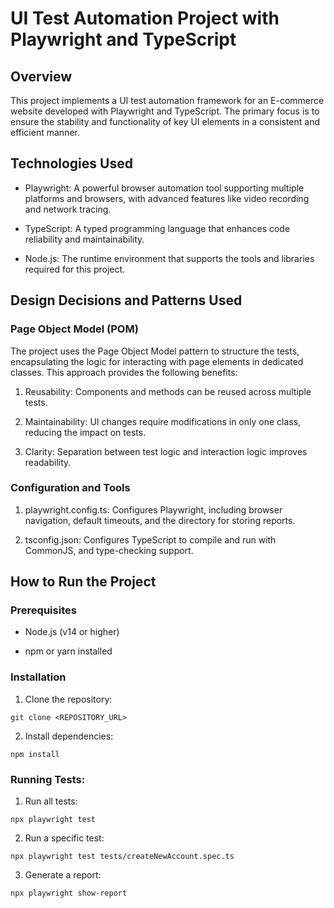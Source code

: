 # UI Test Automation Project with Playwright and TypeScript

## Overview

This project implements a UI test automation framework for an E-commerce website developed with Playwright and TypeScript. The primary focus is to ensure the stability and functionality of key UI elements in a consistent and efficient manner.

## Technologies Used

- Playwright: A powerful browser automation tool supporting multiple platforms and browsers, with advanced features like video recording and network tracing.

- TypeScript: A typed programming language that enhances code reliability and maintainability.

- Node.js: The runtime environment that supports the tools and libraries required for this project.

## Design Decisions and Patterns Used

### Page Object Model (POM)

The project uses the Page Object Model pattern to structure the tests, encapsulating the logic for interacting with page elements in dedicated classes. This approach provides the following benefits:

1. Reusability: Components and methods can be reused across multiple tests.

2. Maintainability: UI changes require modifications in only one class, reducing the impact on tests.

3. Clarity: Separation between test logic and interaction logic improves readability.

### Configuration and Tools

1. playwright.config.ts: Configures Playwright, including browser navigation, default timeouts, and the directory for storing reports.

2. tsconfig.json: Configures TypeScript to compile and run with CommonJS, and type-checking support.

## How to Run the Project

### Prerequisites

- Node.js (v14 or higher)

- npm or yarn installed

### Installation

1. Clone the repository:

```
git clone <REPOSITORY_URL>
```

2. Install dependencies:
```
npm install
```

### Running Tests:

1. Run all tests:

```
npx playwright test
```

2. Run a specific test:
```
npx playwright test tests/createNewAccount.spec.ts
```

3. Generate a report:
```
npx playwright show-report
```
